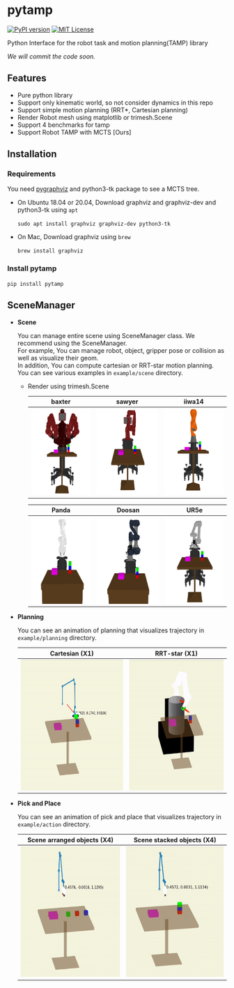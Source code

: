 # pytamp

[![PyPI version](https://badge.fury.io/py/pytamp.svg)](https://badge.fury.io/py/pytamp)  [![MIT License](http://img.shields.io/badge/license-MIT-blue.svg?style=flat)](LICENSE)

Python Interface for the robot task and motion planning(TAMP) library

*We will commit the code soon.*

## Features

- Pure python library
- Support only kinematic world, so not consider dynamics in this repo
- Support simple motion planning (RRT*, Cartesian planning)
- Render Robot mesh using matplotlib or trimesh.Scene
- Support 4 benchmarks for tamp
- Support Robot TAMP with MCTS [Ours]

## Installation

### Requirements

You need [pygraphviz](https://github.com/pygraphviz/pygraphviz) and python3-tk package to see a MCTS tree.

- On Ubuntu 18.04 or 20.04, Download graphviz and graphviz-dev and python3-tk using  `apt`

  `sudo apt install graphviz graphviz-dev python3-tk`

- On Mac, Download graphviz using `brew`

  `brew install graphviz`

### Install pytamp

~~~
pip install pytamp
~~~

## SceneManager

- **Scene** 

  You can manage entire scene using SceneManager class. We recommend using the SceneManager.  
  For example, You can manage robot, object, gripper pose or collision as well as visualize their geom.   
  In addition, You can compute cartesian or RRT-star motion planning.  
  You can see various examples in `example/scene` directory. 

  - Render using trimesh.Scene

    |                           baxter                           |                           sawyer                           |                           iiwa14                           |
    | :--------------------------------------------------------: | :--------------------------------------------------------: | :--------------------------------------------------------: |
    | <img src="img/baxter_scene.png" width="300" height="200"/> | <img src="img/sawyer_scene.png" width="300" height="200"/> | <img src="img/iiwa14_scene.png" width="300" height="200"/> |

    |                           Panda                           |                           Doosan                           |                           UR5e                           |
    | :-------------------------------------------------------: | :--------------------------------------------------------: | :------------------------------------------------------: |
    | <img src="img/panda_scene.png" width="300" height="200"/> | <img src="img/doosan_scene.png" width="300" height="200"/> | <img src="img/ur5e_scene.png" width="300" height="200"/> |
  
- **Planning**

  You can see an animation of planning that visualizes trajectory in `example/planning` directory. 

  |                        Cartesian (X1)                        |                       RRT-star (X1)                        |
  | :----------------------------------------------------------: | :--------------------------------------------------------: |
  | <img src="img/cartesian_planning.gif" width="500" height="300"/> | <img src="img/rrt_planning.gif" width="500" height="300"/> |

- **Pick and Place**

  You can see an animation of pick and place that visualizes trajectory  in `example/action` directory.
  
  |                Scene arranged objects (X4)                 |                Scene stacked objects (X4)                 |
  | :--------------------------------------------------------: | :-------------------------------------------------------: |
  | <img src="img/pnp_arranged.gif" width="500" height="300"/> | <img src="img/pnp_stacked.gif" width="500" height="300"/> |
